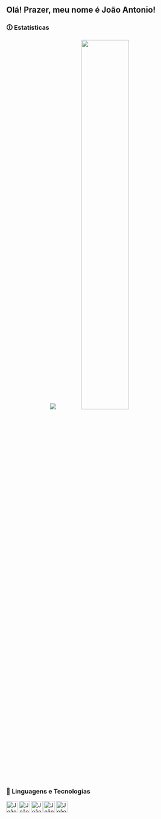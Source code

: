 ## Olá! Prazer, meu nome é João Antonio!

### 🛈 Estatísticas
<div align="center">
  <img widht="42%" src="https://github-readme-stats.vercel.app/api?username=joaomn132&show_icons=true&theme=tokyonight&locale=pt-br"/>
  <img width="50%" src="https://github-readme-stats.vercel.app/api/top-langs/?username=joaomn132&layout=compact&theme=tokyonight&locale=pt-br"/>
</div>

### 🤖 Linguagens e Tecnologias

<div>
  <img align="left" alt="João-C" width="30px" src="https://cdn.jsdelivr.net/gh/devicons/devicon@latest/icons/c/c-original.svg"/>
  <img align="left" alt="João-Java" width="30px" src="https://cdn.jsdelivr.net/gh/devicons/devicon@latest/icons/java/java-original.svg"/>
  <img align="left" alt="João-Python" width="30px" src="https://cdn.jsdelivr.net/gh/devicons/devicon@latest/icons/python/python-original.svg" />
  <img align="left" alt="João-HTML" width="30px" src="https://cdn.jsdelivr.net/gh/devicons/devicon@latest/icons/html5/html5-original.svg" />
  <img align="left" alt="João-CSS" width="30px" src="https://cdn.jsdelivr.net/gh/devicons/devicon@latest/icons/css3/css3-original.svg" />

</div>
